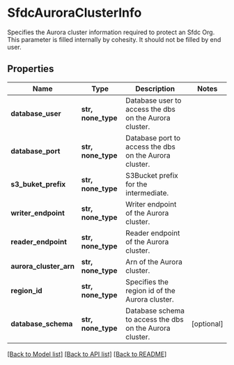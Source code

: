 # SfdcAuroraClusterInfo

Specifies the Aurora cluster information required to protect an Sfdc Org. This parameter is filled internally by cohesity. It should not be filled by end user.

## Properties
Name | Type | Description | Notes
------------ | ------------- | ------------- | -------------
**database_user** | **str, none_type** | Database user to access the dbs on the Aurora cluster. | 
**database_port** | **str, none_type** | Database port to access the dbs on the Aurora cluster. | 
**s3_buket_prefix** | **str, none_type** | S3Bucket prefix for the intermediate. | 
**writer_endpoint** | **str, none_type** | Writer endpoint of the Aurora cluster. | 
**reader_endpoint** | **str, none_type** | Reader endpoint of the Aurora cluster. | 
**aurora_cluster_arn** | **str, none_type** | Arn of the Aurora cluster. | 
**region_id** | **str, none_type** | Specifies the region id of the Aurora cluster. | 
**database_schema** | **str, none_type** | Database schema to access the dbs on the Aurora cluster. | [optional] 

[[Back to Model list]](../README.md#documentation-for-models) [[Back to API list]](../README.md#documentation-for-api-endpoints) [[Back to README]](../README.md)


